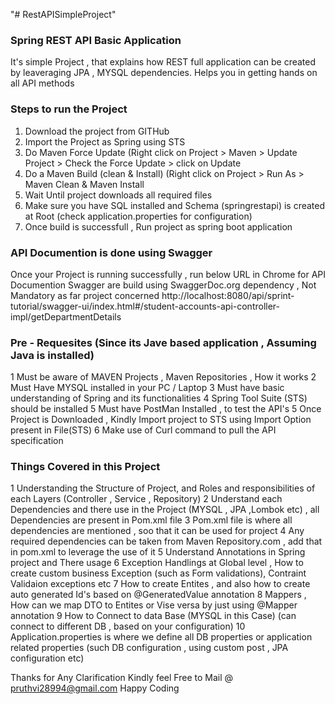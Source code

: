 "# RestAPISimpleProject" 

### Spring REST API Basic Application ###

It's simple Project , that explains how REST full application can be created by leaveraging JPA , MYSQL dependencies. Helps you in getting hands on all API methods

### Steps to run the Project
1. Download the project from GITHub
2. Import the Project as Spring using STS
3. Do Maven Force Update (Right click on Project > Maven > Update Project > Check the Force Update > click on Update
4. Do a Maven Build (clean & Install) (Right click on Project > Run  As > Maven Clean & Maven Install 
5. Wait Until project downloads all required files
6. Make sure you have SQL installed and Schema (springrestapi) is created at Root (check application.properties for configuration)
6. Once build is successfull , Run project as spring boot application

### API Documention is done using Swagger
Once your Project is running successfully , run below URL in Chrome for API Documention
Swagger are build using SwaggerDoc.org dependency , Not Mandatory as far project concerned
http://localhost:8080/api/sprint-tutorial/swagger-ui/index.html#/student-accounts-api-controller-impl/getDepartmentDetails

### Pre - Requesites (Since its Jave based application , Assuming Java is installed)

1 Must be aware of MAVEN Projects , Maven Repositories , How it works
2 Must Have MYSQL installed in your PC / Laptop
3 Must have basic understanding of Spring and its functionalities
4 Spring Tool Suite (STS) should be installed
5 Must have PostMan Installed , to test the API's
5 Once Project is Downloaded , Kindly Import project to STS using Import Option present in File(STS)
6 Make use of Curl command to pull the API specification




### Things Covered in this Project 
1 Understanding the Structure of Project, and Roles and responsibilities of each Layers (Controller , Service , Repository)
2 Understand each Dependencies and there use in the Project (MYSQL , JPA ,Lombok etc) , all Dependencies are present in Pom.xml file
3 Pom.xml file is where all dependencies are mentioned , soo that it can be used for project
4 Any required dependencies can be taken from Maven Repository.com , add that in pom.xml to leverage the use of it
5 Understand Annotations in Spring project and There usage
6 Exception Handlings at Global level , How to create custom business Exception (such as Form validations), Contraint Validaion exceptions etc
7 How to create Entites , and also how to create auto generated Id's based on @GeneratedValue annotation
8 Mappers , How can we map DTO to Entites or Vise versa by just using @Mapper annotation
9 How to Connect to data Base (MYSQL in this Case) (can connect to different DB , based on your configuration)
10 Application.properties is where we define all DB properties or application related properties (such DB configuration , using custom post , JPA configuration etc)

Thanks 
for Any Clarification Kindly feel Free to Mail @ pruthvi28994@gmail.com
Happy Coding
